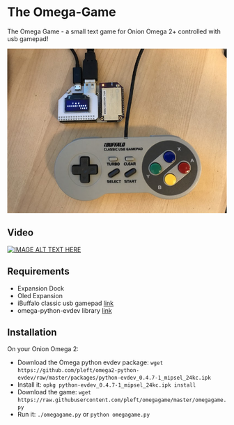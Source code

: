 # The Omega-Game
The Omega Game - a small text game for Onion Omega 2+ controlled with usb gamepad!

![alt text][screenshot]

## Video
[![IMAGE ALT TEXT HERE](http://img.youtube.com/vi/MDV6vy5kH6M/0.jpg)](http://www.youtube.com/watch?v=MDV6vy5kH6M)


## Requirements
- Expansion Dock
- Oled Expansion
- iBuffalo classic usb gamepad [link](https://www.amazon.com/Buffalo-iBuffalo-Classic-Gamepad-BSGP801GY/dp/B002B9XB0E)
- omega-python-evdev library [link](https://github.com/pleft/omega2-python-evdev)

## Installation

On your Onion Omega 2:
- Download the Omega python evdev package: `wget https://github.com/pleft/omega2-python-evdev/raw/master/packages/python-evdev_0.4.7-1_mipsel_24kc.ipk`
- Install it: `opkg python-evdev_0.4.7-1_mipsel_24kc.ipk install`
- Download the game: `wget https://raw.githubusercontent.com/pleft/omegagame/master/omegagame.py`
- Run it: `./omegagame.py` or `python omegagame.py`


[screenshot]: https://github.com/pleft/omegagame/raw/master/IMG_1894.JPG "OmegaGame for Onion Omega 2+"
